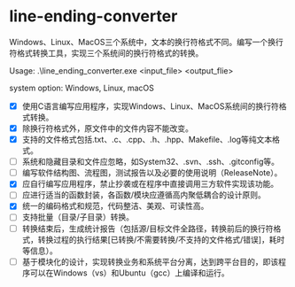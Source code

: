 # line-ending-converter
Windows、Linux、MacOS三个系统中，文本的换行符格式不同。编写一个换行符格式转换工具，实现三个系统间的换行符格式的转换。

Usage: .\line_ending_converter.exe <input_file> <output_flie> <system>

system option: Windows, Linux, macOS

- [x] 使用C语言编写应用程序，实现Windows、Linux、MacOS系统间的换行符格式转换。
- [x] 除换行符格式外，原文件中的文件内容不能改变。
- [x] 支持的文件格式包括.txt、.c、.cpp、.h、.hpp、Makefile、.log等纯文本格式。
- [ ] 系统和隐藏目录和文件应忽略，如System32、.svn、.ssh、.gitconfig等。
- [ ] 编写软件结构图、流程图，测试报告以及必要的使用说明（ReleaseNote）。
- [x] 应自行编写应用程序，禁止抄袭或在程序中直接调用三方软件实现该功能。
- [ ] 应进行适当的函数封装，各函数/模块应遵循高内聚低耦合的设计原则。
- [x] 统一的编码格式和规范，代码整洁、美观、可读性高。
- [ ] 支持批量（目录/子目录）转换。
- [ ] 转换结束后，生成统计报告（包括源/目标文件全路径，转换前后的换行符格式，转换过程的执行结果[已转换/不需要转换/不支持的文件格式/错误]，耗时等信息）。
- [ ] 基于模块化的设计，实现转换业务和系统平台分离，达到跨平台目的，即该程序可以在Windows（vs）和Ubuntu（gcc）上编译和运行。
